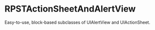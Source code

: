 RPSTActionSheetAndAlertView
===========================

Easy-to-use, block-based subclasses of UIAlertView and UIActionSheet.
